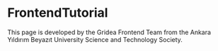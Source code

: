 # FrontendTutorial
This page is developed by the Gridea Frontend Team from the Ankara Yıldırım Beyazıt University Science and Technology Society.
